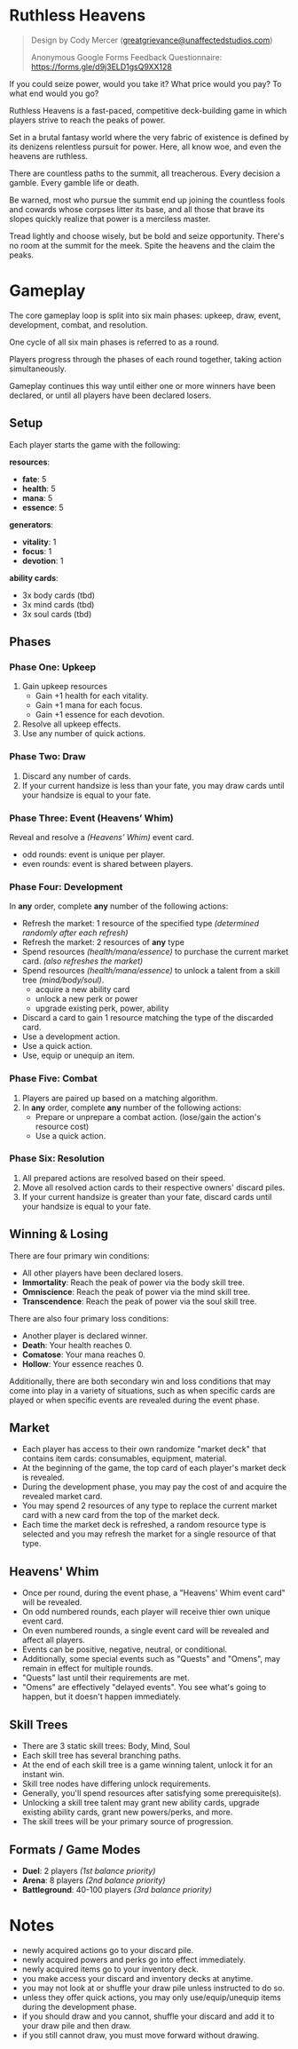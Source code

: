 # Ruthless Heavens

> Design by Cody Mercer (greatgrievance@unaffectedstudios.com)
>
> Anonymous Google Forms Feedback Questionnaire: https://forms.gle/d9j3ELD1gsQ9XX128

If you could seize power, would you take it? What price would you pay? To what end would you go?

Ruthless Heavens is a fast-paced, competitive deck-building game in which players strive to reach the peaks of power. 

Set in a brutal fantasy world where the very fabric of existence is defined by its denizens relentless pursuit for power. Here, all know woe, and even the heavens are ruthless.

There are countless paths to the summit, all treacherous. Every decision a gamble. Every gamble life or death.

Be warned, most who pursue the summit end up joining the countless fools and cowards whose corpses litter its base, and all those that brave its slopes quickly realize that power is a merciless master.

Tread lightly and choose wisely, but be bold and seize opportunity. There's no room at the summit for the meek. Spite the heavens and the claim the peaks.

# Gameplay

The core gameplay loop is split into six main phases: upkeep, draw, event, development, combat, and resolution. 

One cycle of all six main phases is referred to as a round. 

Players progress through the phases of each round together, taking action simultaneously. 

Gameplay continues this way until either one or more winners have been declared, or until all players have been declared losers.

## Setup

Each player starts the game with the following:

**resources**:

- **fate**: 5
- **health**: 5
- **mana**: 5
- **essence**: 5

**generators**:

- **vitality**: 1
- **focus**: 1
- **devotion**: 1

**ability cards**:
- 3x body cards (tbd)
- 3x mind cards (tbd)
- 3x soul cards (tbd)

## Phases

### Phase One: Upkeep

1. Gain upkeep resources
    - Gain +1 health for each vitality.
    - Gain +1 mana for each focus.
    - Gain +1 essence for each devotion.
2. Resolve all upkeep effects.
3. Use any number of quick actions.

### Phase Two: Draw

1. Discard any number of cards.
2. If your current handsize is less than your fate, you may draw cards until your handsize is equal to your fate.

### Phase Three: Event (Heavens’ Whim)

Reveal and resolve a *(Heavens’ Whim)* event card.

- odd rounds: event is unique per player.
- even rounds: event is shared between players.

### Phase Four: Development

In **any** order, complete **any** number of the following actions:

- Refresh the market: 1 resource of the specified type *(determined randomly after each refresh)*
- Refresh the market: 2 resources of **any** type
- Spend resources *(health/mana/essence)* to purchase the current market card. *(also refreshes the market)*
- Spend resources *(health/mana/essence)* to unlock a talent from a skill tree *(mind/body/soul)*.
  - acquire a new ability card
  - unlock a new perk or power
  - upgrade existing perk, power, ability
- Discard a card to gain 1 resource matching the type of the discarded card.
- Use a development action.
- Use a quick action.
- Use, equip or unequip an item.

### Phase Five: Combat

1. Players are paired up based on a matching algorithm.
2. In **any** order, complete **any** number of the following actions:
    - Prepare or unprepare a combat action. (lose/gain the action's resource cost)
    - Use a quick action.

### Phase Six: Resolution

1. All prepared actions are resolved based on their speed.
2. Move all resolved action cards to their respective owners' discard piles.
3. If your current handsize is greater than your fate, discard cards until your handsize is equal to your fate.

## Winning & Losing

There are four primary win conditions:

- All other players have been declared losers.
- **Immortality**: Reach the peak of power via the body skill tree.
- **Omniscience**: Reach the peak of power via the mind skill tree.
- **Transcendence**: Reach the peak of power via the soul skill tree.

There are also four primary loss conditions:

- Another player is declared winner.
- **Death**: Your health reaches 0.
- **Comatose**: Your mana reaches 0.
- **Hollow**: Your essence reaches 0.

Additionally, there are both secondary win and loss conditions that may come into play in a variety of situations, such as when specific cards are played or when specific events are revealed during the event phase.

## Market

- Each player has access to their own randomize "market deck" that contains item cards: consumables, equipment, material.
- At the beginning of the game, the top card of each player's market deck is revealed.
- During the development phase, you may pay the cost of and acquire the revealed market card.
- You may spend 2 resources of any type to replace the current market card with a new card from the top of the market deck.
- Each time the market deck is refreshed, a random resource type is selected and you may refresh the market for a single resource of that type.

## Heavens' Whim

- Once per round, during the event phase, a "Heavens' Whim event card" will be revealed.
- On odd numbered rounds, each player will receive thier own unique event card.
- On even numbered rounds, a single event card will be revealed and affect all players.
- Events can be positive, negative, neutral, or conditional.
- Additionally, some special events such as "Quests" and "Omens", may remain in effect for multiple rounds.
- "Quests" last until their requirements are met.
- "Omens" are effectively "delayed events". You see what's going to happen, but it doesn't happen immediately.

## Skill Trees

- There are 3 static skill trees: Body, Mind, Soul
- Each skill tree has several branching paths.
- At the end of each skill tree is a game winning talent, unlock it for an instant win.
- Skill tree nodes have differing unlock requirements.
- Generally, you'll spend resources after satisfying some prerequisite(s).
- Unlocking a skill tree talent may grant new ability cards, upgrade existing ability cards, grant new powers/perks, and more.
- The skill trees will be your primary source of progression.

## Formats / Game Modes

- **Duel**: 2 players *(1st balance priority)*
- **Arena**: 8 players *(2nd balance priority)*
- **Battleground**: 40-100 players *(3rd balance priority)*

# Notes

- newly acquired actions go to your discard pile.
- newly acquired powers and perks go into effect immediately.
- newly acquired items go to your inventory deck.
- you make access your discard and inventory decks at anytime.
- you may not look at or shuffle your draw pile unless instructed to do so.
- unless they offer quick actions, you may only use/equip/unequip items during the development phase.
- if you should draw and you cannot, shuffle your discard and add it to your draw pile and then draw.
- if you still cannot draw, you must move forward without drawing.
